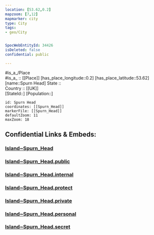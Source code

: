```yaml
---
location: [53.62,0.2] 
mapzoom: [7,12] 
mapmarker: city 
type: City
tags:
- geo/City


SpocWebEntityId: 34426
isDeleted: false
confidential: public

---
```

#is_a_/Place  
#is_a_ :: [[Place]] 
[has_place_longitude::0.2] 
[has_place_latitude::53.62] 
[name::Spurn Head] 
State ::  
Country :: [[UK]]  
[StateId::] 
[Population::] 



```leaflet
id: Spurn Head
coordinates: [[Spurn_Head]] 
markerFile: [[Spurn_Head]] 
defaultZoom: 11 
maxZoom: 18
```


## Confidential Links & Embeds: 

### [Island~Spurn_Head](/_Standards/Earth/Continent/Europe/Europe~North/UK/England/Regions~England/Yorkshire_and_the_Humber/Yorkshire~East_Riding/Island~Spurn_Head.md) 

### [Island~Spurn_Head.public](/_public/Earth/Continent/Europe/Europe~North/UK/England/Regions~England/Yorkshire_and_the_Humber/Yorkshire~East_Riding/Island~Spurn_Head.public.md) 

### [Island~Spurn_Head.internal](/_internal/Earth/Continent/Europe/Europe~North/UK/England/Regions~England/Yorkshire_and_the_Humber/Yorkshire~East_Riding/Island~Spurn_Head.internal.md) 

### [Island~Spurn_Head.protect](/_protect/Earth/Continent/Europe/Europe~North/UK/England/Regions~England/Yorkshire_and_the_Humber/Yorkshire~East_Riding/Island~Spurn_Head.protect.md) 

### [Island~Spurn_Head.private](/_private/Earth/Continent/Europe/Europe~North/UK/England/Regions~England/Yorkshire_and_the_Humber/Yorkshire~East_Riding/Island~Spurn_Head.private.md) 

### [Island~Spurn_Head.personal](/_personal/Earth/Continent/Europe/Europe~North/UK/England/Regions~England/Yorkshire_and_the_Humber/Yorkshire~East_Riding/Island~Spurn_Head.personal.md) 

### [Island~Spurn_Head.secret](/_secret/Earth/Continent/Europe/Europe~North/UK/England/Regions~England/Yorkshire_and_the_Humber/Yorkshire~East_Riding/Island~Spurn_Head.secret.md)

